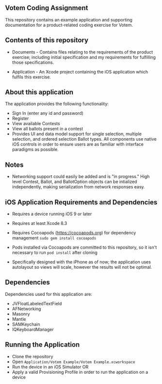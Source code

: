 ## Votem Coding Assignment
This repository contains an example application and supporting documentation for a product-related coding exercise for Votem.

## Contents of this repository
* Documents - Contains files relating to the requirements of the product exercise; including initial specification and my requirements for fulfilling those specifications.

* Application - An Xcode project containing the iOS application which fulfils this exercise.

## About this application
The application provides the following functionality:
* Sign In (enter any id and password)
* Register
* View available Contests
* View all ballots present in a contest
* Provides UI and data model support for single selection, multiple selection, and ordered selection Ballot types. All components use native iOS controls in order to ensure users are as familiar with interface paradigms as possible.

## Notes
* Networking support could easily be added and is "in progress." High level Contest, Ballot, and BallotOption objects can be intialized independently, making serialization from network responses easy.


## iOS Application Requirements and Dependencies

* Requires a device running iOS 9 or later
* Requires at least Xcode 8.3
* Requires Cocoapods (https://cocoapods.org) for dependency management
    `sudo gem install cocoapods`
    
* Pods installed via Cocoapods are committed to this repository, so it isn't necessary to run `pod install` after cloning    

* Specifically designed with the iPhone as of now; the application uses autolayout so views will scale, however the results will not be optimal.

## Dependencies

Dependencies used for this application are:
* JVFloatLabeledTextField
* AFNetworking
* Masonry
* Mantle
* SAMKeychain
* IQKeyboardManager

## Running the Application
* Clone the repository
* Open `Application/Votem Example/Votem Example.xcworkspace`
* Run the device in an iOS Simulator OR
* Apply a valid Provisioning Profile in order to run the application on a device

